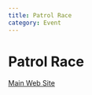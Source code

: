 ```yaml
---
title: Patrol Race
category: Event
---
```

# Patrol Race

[Main Web Site](https://www.mountaineers.org/locations-lodges/meany-lodge/event-details/patrol-race)
